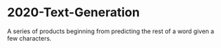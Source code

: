 # 2020-Text-Generation
A series of products beginning from predicting the rest of a word given a few characters.
